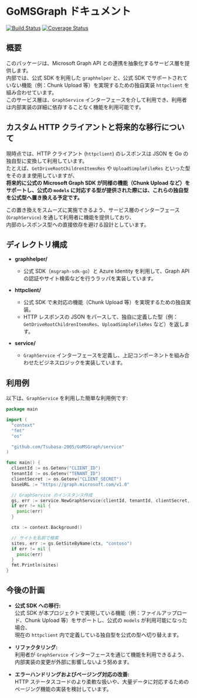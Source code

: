 # GoMSGraph ドキュメント

[![Build Status](https://github.com/Tsubasa-2005/GoMSGraph/actions/workflows/ci.yml/badge.svg)](https://github.com/Tsubasa-2005/GoMSGraph/actions)
[![Coverage Status](https://codecov.io/gh/Tsubasa-2005/GoMSGraph/branch/main/graph/badge.svg)](https://codecov.io/gh/Tsubasa-2005/GoMSGraph)

## 概要

このパッケージは、Microsoft Graph API との連携を抽象化するサービス層を提供します。  
内部では、公式 SDK を利用した `graphhelper` と、公式 SDK でサポートされていない機能（例：Chunk Upload 等）を実現するための独自実装 `httpclient` を組み合わせています。  
このサービス層は、`GraphService` インターフェースを介して利用でき、利用者は内部実装の詳細に依存することなく機能を利用可能です。

## カスタム HTTP クライアントと将来的な移行について

現時点では、HTTP クライアント (`httpclient`) のレスポンスは JSON を Go の独自型に変換して利用しています。  
たとえば、`GetDriveRootChildrenItemsRes` や `UploadSimpleFileRes` といった型をそのまま使用していますが、  
**将来的に公式の Microsoft Graph SDK が同様の機能（Chunk Upload など）をサポートし、公式の `models` に対応する型が提供された際には、これらの独自型を公式型へ置き換える予定です。**

この置き換えをスムーズに実施できるよう、サービス層のインターフェース (`GraphService`) を通して利用者に機能を提供しており、  
内部のレスポンス型への直接依存を避ける設計としています。

## ディレクトリ構成

- **graphhelper/**
    - 公式 SDK（`msgraph-sdk-go`）と Azure Identity を利用して、Graph API の認証やサイト検索などを行うラッパを実装しています。

- **httpclient/**
    - 公式 SDK で未対応の機能（Chunk Upload 等）を実現するための独自実装。
    - HTTP レスポンスの JSON をパースして、独自に定義した型（例：`GetDriveRootChildrenItemsRes`、`UploadSimpleFileRes` など）を返します。

- **service/**
    - `GraphService` インターフェースを定義し、上記コンポーネントを組み合わせたビジネスロジックを実装しています。

## 利用例

以下は、`GraphService` を利用した簡単な利用例です:

```go
package main

import (
  "context"
  "fmt"
  "os"

  "github.com/Tsubasa-2005/GoMSGraph/service"
)

func main() {
  clientId := os.Getenv("CLIENT_ID")
  tenantId := os.Getenv("TENANT_ID")
  clientSecret := os.Getenv("CLIENT_SECRET")
  baseURL := "https://graph.microsoft.com/v1.0"

  // GraphService のインスタンス作成
  gs, err := service.NewGraphService(clientId, tenantId, clientSecret, baseURL)
  if err != nil {
    panic(err)
  }

  ctx := context.Background()

  // サイトを名前で検索
  sites, err := gs.GetSiteByName(ctx, "contoso")
  if err != nil {
    panic(err)
  }
  fmt.Println(sites)
}
```

## 今後の計画

- **公式 SDK への移行:**  
  公式 SDK が本プロジェクトで実現している機能（例：ファイルアップロード、Chunk Upload 等）をサポートし、公式の `models` が利用可能になった場合、  
  現在の `httpclient` 内で定義している独自型を公式の型へ切り替えます。

- **リファクタリング:**  
  利用者が `GraphService` インターフェースを通じて機能を利用できるよう、内部実装の変更が外部に影響しないよう努めます。

- **エラーハンドリングおよびページング対応の改善:**  
  HTTP ステータスコードのより柔軟な扱いや、大量データに対応するためのページング機能の実装を検討しています。
